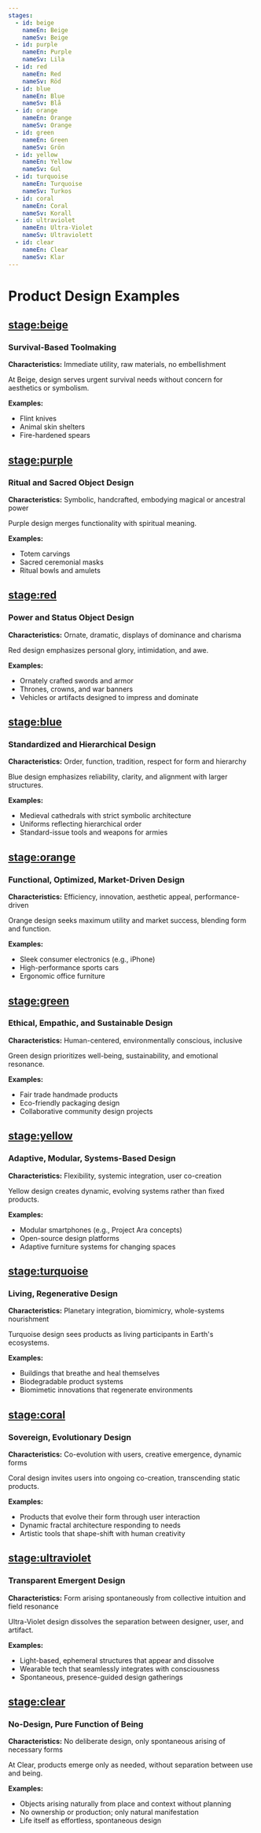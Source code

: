 ```yaml
---
stages:
  - id: beige
    nameEn: Beige
    nameSv: Beige
  - id: purple
    nameEn: Purple
    nameSv: Lila
  - id: red
    nameEn: Red
    nameSv: Röd
  - id: blue
    nameEn: Blue
    nameSv: Blå
  - id: orange
    nameEn: Orange
    nameSv: Orange
  - id: green
    nameEn: Green
    nameSv: Grön
  - id: yellow
    nameEn: Yellow
    nameSv: Gul
  - id: turquoise
    nameEn: Turquoise
    nameSv: Turkos
  - id: coral
    nameEn: Coral
    nameSv: Korall
  - id: ultraviolet
    nameEn: Ultra-Violet
    nameSv: Ultraviolett
  - id: clear
    nameEn: Clear
    nameSv: Klar
---
```


# Product Design Examples

## <stage:beige>

### Survival-Based Toolmaking

**Characteristics:** Immediate utility, raw materials, no embellishment

At Beige, design serves urgent survival needs without concern for aesthetics or symbolism.

**Examples:**
- Flint knives
- Animal skin shelters
- Fire-hardened spears

## <stage:purple>

### Ritual and Sacred Object Design

**Characteristics:** Symbolic, handcrafted, embodying magical or ancestral power

Purple design merges functionality with spiritual meaning.

**Examples:**
- Totem carvings
- Sacred ceremonial masks
- Ritual bowls and amulets

## <stage:red>

### Power and Status Object Design

**Characteristics:** Ornate, dramatic, displays of dominance and charisma

Red design emphasizes personal glory, intimidation, and awe.

**Examples:**
- Ornately crafted swords and armor
- Thrones, crowns, and war banners
- Vehicles or artifacts designed to impress and dominate

## <stage:blue>

### Standardized and Hierarchical Design

**Characteristics:** Order, function, tradition, respect for form and hierarchy

Blue design emphasizes reliability, clarity, and alignment with larger structures.

**Examples:**
- Medieval cathedrals with strict symbolic architecture
- Uniforms reflecting hierarchical order
- Standard-issue tools and weapons for armies

## <stage:orange>

### Functional, Optimized, Market-Driven Design

**Characteristics:** Efficiency, innovation, aesthetic appeal, performance-driven

Orange design seeks maximum utility and market success, blending form and function.

**Examples:**
- Sleek consumer electronics (e.g., iPhone)
- High-performance sports cars
- Ergonomic office furniture

## <stage:green>

### Ethical, Empathic, and Sustainable Design

**Characteristics:** Human-centered, environmentally conscious, inclusive

Green design prioritizes well-being, sustainability, and emotional resonance.

**Examples:**
- Fair trade handmade products
- Eco-friendly packaging design
- Collaborative community design projects

## <stage:yellow>

### Adaptive, Modular, Systems-Based Design

**Characteristics:** Flexibility, systemic integration, user co-creation

Yellow design creates dynamic, evolving systems rather than fixed products.

**Examples:**
- Modular smartphones (e.g., Project Ara concepts)
- Open-source design platforms
- Adaptive furniture systems for changing spaces

## <stage:turquoise>

### Living, Regenerative Design

**Characteristics:** Planetary integration, biomimicry, whole-systems nourishment

Turquoise design sees products as living participants in Earth's ecosystems.

**Examples:**
- Buildings that breathe and heal themselves
- Biodegradable product systems
- Biomimetic innovations that regenerate environments

## <stage:coral>

### Sovereign, Evolutionary Design

**Characteristics:** Co-evolution with users, creative emergence, dynamic forms

Coral design invites users into ongoing co-creation, transcending static products.

**Examples:**
- Products that evolve their form through user interaction
- Dynamic fractal architecture responding to needs
- Artistic tools that shape-shift with human creativity

## <stage:ultraviolet>

### Transparent Emergent Design

**Characteristics:** Form arising spontaneously from collective intuition and field resonance

Ultra-Violet design dissolves the separation between designer, user, and artifact.

**Examples:**
- Light-based, ephemeral structures that appear and dissolve
- Wearable tech that seamlessly integrates with consciousness
- Spontaneous, presence-guided design gatherings

## <stage:clear>

### No-Design, Pure Function of Being

**Characteristics:** No deliberate design, only spontaneous arising of necessary forms

At Clear, products emerge only as needed, without separation between use and being.

**Examples:**
- Objects arising naturally from place and context without planning
- No ownership or production; only natural manifestation
- Life itself as effortless, spontaneous design

